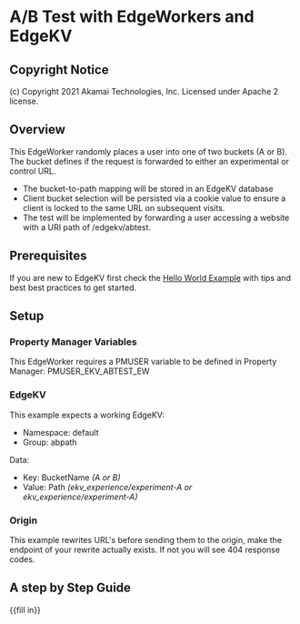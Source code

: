 # A/B Test with EdgeWorkers and EdgeKV

## Copyright Notice
(c) Copyright 2021 Akamai Technologies, Inc. Licensed under Apache 2 license.

## Overview
This EdgeWorker randomly places a user into one of two buckets (A or B). The bucket defines if the request is forwarded to either an experimental or control URL.

- The bucket-to-path mapping will be stored in an EdgeKV database
- Client bucket selection will be persisted via a cookie value to ensure a client is locked to the same URL on subsequent visits. 
- The test will be implemented by forwarding a user accessing a website with a URI path of /edgekv/abtest. 

## Prerequisites
If you are new to EdgeKV first check the [Hello World Example](https://github.com/akamai/edgeworkers-examples/tree/master/edgekv/examples/hello-world) with tips and best best practices to get started.

## Setup

### Property Manager Variables
This EdgeWorker requires a PMUSER variable to be defined in Property Manager: PMUSER_EKV_ABTEST_EW

### EdgeKV
This example expects a working EdgeKV:
- Namespace: default
- Group: abpath

Data:
- Key: BucketName *(A or B)*
- Value: Path *(ekv_experience/experiment-A or ekv_experience/experiment-A)*

### Origin
This example rewrites URL's before sending them to the origin, make the endpoint of your rewrite actually exists. If not you will see 404 response codes.

## A step by Step Guide
{{fill in}}

